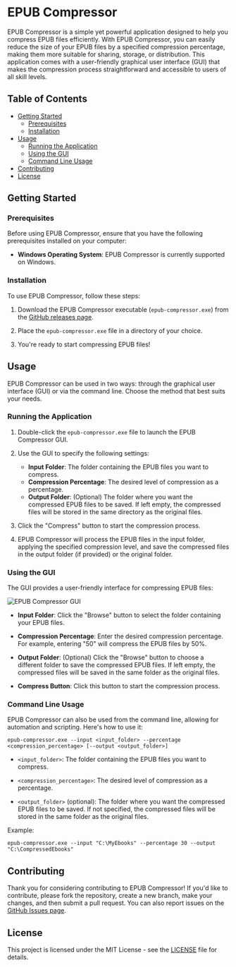 # EPUB Compressor

EPUB Compressor is a simple yet powerful application designed to help you compress EPUB files efficiently. With EPUB Compressor, you can easily reduce the size of your EPUB files by a specified compression percentage, making them more suitable for sharing, storage, or distribution. This application comes with a user-friendly graphical user interface (GUI) that makes the compression process straightforward and accessible to users of all skill levels.

## Table of Contents

- [Getting Started](#getting-started)
  - [Prerequisites](#prerequisites)
  - [Installation](#installation)
- [Usage](#usage)
  - [Running the Application](#running-the-application)
  - [Using the GUI](#using-the-gui)
  - [Command Line Usage](#command-line-usage)
- [Contributing](#contributing)
- [License](#license)

## Getting Started

### Prerequisites

Before using EPUB Compressor, ensure that you have the following prerequisites installed on your computer:

- **Windows Operating System**: EPUB Compressor is currently supported on Windows.

### Installation

To use EPUB Compressor, follow these steps:

1. Download the EPUB Compressor executable (`epub-compressor.exe`) from the [GitHub releases page](https://github.com/your-username/your-repo/releases).

2. Place the `epub-compressor.exe` file in a directory of your choice.

3. You're ready to start compressing EPUB files!

## Usage

EPUB Compressor can be used in two ways: through the graphical user interface (GUI) or via the command line. Choose the method that best suits your needs.

### Running the Application

1. Double-click the `epub-compressor.exe` file to launch the EPUB Compressor GUI.

2. Use the GUI to specify the following settings:
   - **Input Folder**: The folder containing the EPUB files you want to compress.
   - **Compression Percentage**: The desired level of compression as a percentage.
   - **Output Folder**: (Optional) The folder where you want the compressed EPUB files to be saved. If left empty, the compressed files will be stored in the same directory as the original files.

3. Click the "Compress" button to start the compression process.

4. EPUB Compressor will process the EPUB files in the input folder, applying the specified compression level, and save the compressed files in the output folder (if provided) or the original folder.

### Using the GUI

The GUI provides a user-friendly interface for compressing EPUB files:

![EPUB Compressor GUI](gui-screenshot.png)

- **Input Folder**: Click the "Browse" button to select the folder containing your EPUB files.

- **Compression Percentage**: Enter the desired compression percentage. For example, entering "50" will compress the EPUB files by 50%.

- **Output Folder**: (Optional) Click the "Browse" button to choose a different folder to save the compressed EPUB files. If left empty, the compressed files will be saved in the same folder as the original files.

- **Compress Button**: Click this button to start the compression process.

### Command Line Usage

EPUB Compressor can also be used from the command line, allowing for automation and scripting. Here's how to use it:

```plaintext
epub-compressor.exe --input <input_folder> --percentage <compression_percentage> [--output <output_folder>]
```

- `<input_folder>`: The folder containing the EPUB files you want to compress.

- `<compression_percentage>`: The desired level of compression as a percentage.

- `<output_folder>` (optional): The folder where you want the compressed EPUB files to be saved. If not specified, the compressed files will be stored in the same folder as the original files.

Example:

```plaintext
epub-compressor.exe --input "C:\MyEbooks" --percentage 30 --output "C:\CompressedEbooks"
```

## Contributing

Thank you for considering contributing to EPUB Compressor! If you'd like to contribute, please fork the repository, create a new branch, make your changes, and then submit a pull request. You can also report issues on the [GitHub Issues page](https://github.com/your-username/your-repo/issues).

## License

This project is licensed under the MIT License - see the [LICENSE](LICENSE) file for details.
